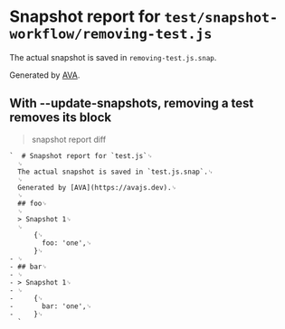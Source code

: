 # Snapshot report for `test/snapshot-workflow/removing-test.js`

The actual snapshot is saved in `removing-test.js.snap`.

Generated by [AVA](https://avajs.dev).

## With --update-snapshots, removing a test removes its block

> snapshot report diff

    `  # Snapshot report for `test.js`␊
      ␊
      The actual snapshot is saved in `test.js.snap`.␊
      ␊
      Generated by [AVA](https://avajs.dev).␊
      ␊
      ## foo␊
      ␊
      > Snapshot 1␊
      ␊
          {␊
            foo: 'one',␊
          }␊
    - ␊
    - ## bar␊
    - ␊
    - > Snapshot 1␊
    - ␊
    -     {␊
    -       bar: 'one',␊
    -     }␊
      `
